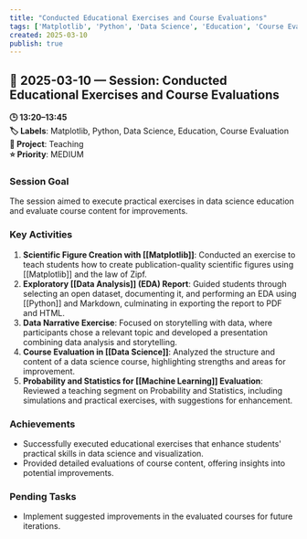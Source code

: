 ```yaml
---
title: "Conducted Educational Exercises and Course Evaluations"
tags: ['Matplotlib', 'Python', 'Data Science', 'Education', 'Course Evaluation']
created: 2025-03-10
publish: true
---
```


## 📅 2025-03-10 — Session: Conducted Educational Exercises and Course Evaluations

**🕒 13:20–13:45**  
**🏷️ Labels**: Matplotlib, Python, Data Science, Education, Course Evaluation  
**📂 Project**: Teaching  
**⭐ Priority**: MEDIUM  


### Session Goal
The session aimed to execute practical exercises in data science education and evaluate course content for improvements.

### Key Activities
1. **Scientific Figure Creation with [[Matplotlib]]**: Conducted an exercise to teach students how to create publication-quality scientific figures using [[Matplotlib]] and the law of Zipf.
2. **Exploratory [[Data Analysis]] (EDA) Report**: Guided students through selecting an open dataset, documenting it, and performing an EDA using [[Python]] and Markdown, culminating in exporting the report to PDF and HTML.
3. **Data Narrative Exercise**: Focused on storytelling with data, where participants chose a relevant topic and developed a presentation combining data analysis and storytelling.
4. **Course Evaluation in [[Data Science]]**: Analyzed the structure and content of a data science course, highlighting strengths and areas for improvement.
5. **Probability and Statistics for [[Machine Learning]] Evaluation**: Reviewed a teaching segment on Probability and Statistics, including simulations and practical exercises, with suggestions for enhancement.

### Achievements
- Successfully executed educational exercises that enhance students' practical skills in data science and visualization.
- Provided detailed evaluations of course content, offering insights into potential improvements.

### Pending Tasks
- Implement suggested improvements in the evaluated courses for future iterations.
